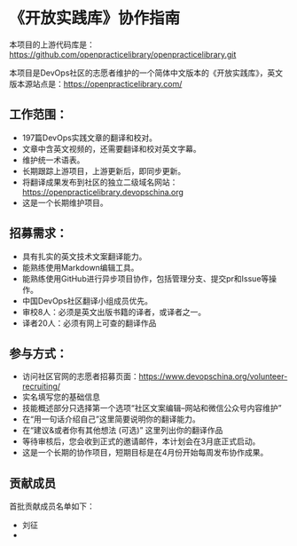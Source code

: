 # 《开放实践库》协作指南

本项目的上游代码库是：https://github.com/openpracticelibrary/openpracticelibrary.git

本项目是DevOps社区的志愿者维护的一个简体中文版本的《开放实践库》，英文版本源站点是：https://openpracticelibrary.com/

## 工作范围：

- 197篇DevOps实践文章的翻译和校对。
- 文章中含英文视频的，还需要翻译和校对英文字幕。
- 维护统一术语表。
- 长期跟踪上游项目，上游更新后，即同步更新。
- 将翻译成果发布到社区的独立二级域名网站：https://openpracticelibrary.devopschina.org
- 这是一个长期维护项目。


## 招募需求：

- 具有扎实的英文技术文案翻译能力。
- 能熟练使用Markdown编辑工具。
- 能熟练使用GitHub进行异步项目协作，包括管理分支、提交pr和Issue等操作。
- 中国DevOps社区翻译小组成员优先。
- 审校8人：必须是英文出版书籍的译者，或译者之一。
- 译者20人：必须有网上可查的翻译作品


## 参与方式：

- 访问社区官网的志愿者招募页面：https://www.devopschina.org/volunteer-recruiting/
- 实名填写您的基础信息
- 技能概述部分只选择第一个选项“社区文案编辑–网站和微信公众号内容维护”
- 在“用一句话介绍自己”这里简要说明你的翻译能力。
- 在“建议&或者你有其他想法 (可选)” 这里列出你的翻译作品
- 等待审核后，您会收到正式的邀请邮件，本计划会在3月底正式启动。
- 这是一个长期的协作项目，短期目标是在4月份开始每周发布协作成果。


## 贡献成员

首批贡献成员名单如下：

- 刘征
- 